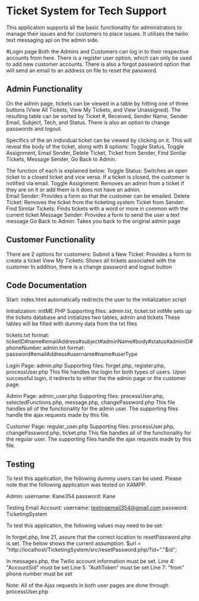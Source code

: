 # Ticket System for Tech Support
This application supports all the basic functionality for administrators to manage their issues and for customers to place issues. It utilizes the twilio text messaging api on the admin side.  

#Login page
Both the Admins and Customers can log in to their respective accounts from here. There is a register user option, which can only be used to add new customer accounts. There is also a forgot password option that will send an email to an address on file to reset the password.


## Admin Functionality
On the admin page, tickets can be viewed in a table by hitting one of three buttons (View All Tickets, View My Tickets, and View Unassigned). The resulting table can be sorted by Ticket #, Received, Sender Name, Sender Email, Subject, Tech, and Status. There is also an option to change passwords and logout.

Specifics of the an individual ticket can be viewed by clicking on it. This will reveal the body of the ticket, along with 8 options: Toggle Status, Toggle Assignment, Email Sender, Delete Ticket, Ticket from Sender, Find Similar Tickets, Message Sender, Go Back to Admin.

The function of each is explained below:
Toggle Status: Switches an open ticket to a closed ticket and vice versa. If a ticket is closed, the customer is notified via email.
Toggle Assignment: Removes an admin from a ticket if they are on it or add them is it does not have an admin.  
Email Sender: Provides a form so that the customer can be emailed.
Delete Ticket: Removes the ticket from the ticketing system
Ticket from Sender:
Find Similar Tickets: Finds tickets with a word or more in common with the current ticket
Message Sender: Provides a form to send the user a text message
Go Back to Admin: Takes you back to the original admin page

## Customer Functionality
There are 2 options for customers:
Submit a New Ticket: Provides a form to create a ticket
View My Tickets: Shows all tickets associated with the customer
In addition, there is a change password and logout button

## Code Documentation
Start: index.html
automatically redirects the user to the initialization script

Initialization: initME.PHP
Supporting files: admin.txt, ticket.txt
initMe sets up the tickets database and initializes two tables, admin and tickets
These tables will be filled with dummy data from the txt files

tickets.txt
format: ticketID#name#emailAddress#subject#adminName#body#status#adminID#phoneNumber
admin.txt
format: password#emailAddress#username#name#userType

Login Page: admin.php
Supporting files: forget.php, register.php, processUser.php
This file handles the login for both types of users. Upon successful login, it redirects to either the the admin page or the customer page.

Admin Page: admin_user.php
Supporting files: processUser.php, selectedFunctions.php, message.php, changePassword.php
This file handles all of the functionality for the admin user. The supporting files handle the ajax requests made by this file.

Customer Page: regular_user.php
Supporting files: processUser.php, changePassword.php, ticket.php
This file handles all of the functionality for the regular user. The supporting files
handle the ajax requests made by this file.

## Testing
To test this application, the following dummy users can be used. Please note that the following application was tested on XAMPP.

Admin:
username: Kane354
password: Kane

Testing Email Account:
username: testingemail354@gmail.com
password: TicketingSystem

To test this application, the following values may need to be set:

In forget.php, line 21, assure that the correct location to resetPassword.php is set. The below shows the current assumption.
$url = "http://localhost/TicketingSystem/src/resetPassword.php/?id="."$id";

In messages.php, the Twilio account information must be set.
Line 4: "AccountSid" must be set
Line 5: "AuthToken" must be set
Line 7: "from" phone number must be set

Note: All of the Ajax requests in both user pages are done through processUser.php
